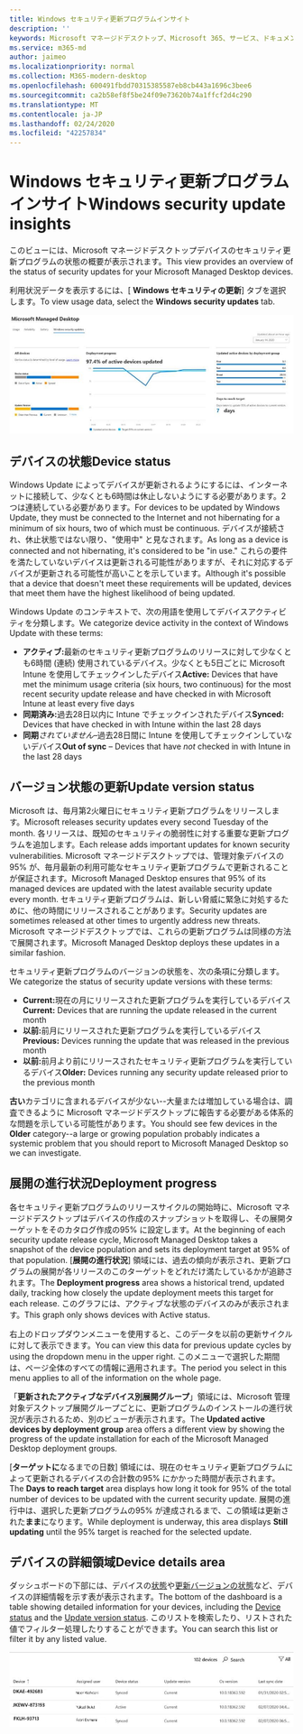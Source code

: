 ```yaml
---
title: Windows セキュリティ更新プログラムインサイト
description: ''
keywords: Microsoft マネージドデスクトップ、Microsoft 365、サービス、ドキュメント
ms.service: m365-md
author: jaimeo
ms.localizationpriority: normal
ms.collection: M365-modern-desktop
ms.openlocfilehash: 600491fbdd70315385587eb8cb443a1696c3bee6
ms.sourcegitcommit: ca2b58ef8f5be24f09e73620b74a1ffcf2d4c290
ms.translationtype: MT
ms.contentlocale: ja-JP
ms.lasthandoff: 02/24/2020
ms.locfileid: "42257834"
---
```

# <a name="windows-security-update-insights"></a><span data-ttu-id="6cb70-103">Windows セキュリティ更新プログラムインサイト</span><span class="sxs-lookup"><span data-stu-id="6cb70-103">Windows security update insights</span></span>
<span data-ttu-id="6cb70-104">このビューには、Microsoft マネージドデスクトップデバイスのセキュリティ更新プログラムの状態の概要が表示されます。</span><span class="sxs-lookup"><span data-stu-id="6cb70-104">This view provides an overview of the status of security updates for your Microsoft Managed Desktop devices.</span></span> 

<span data-ttu-id="6cb70-105">利用状況データを表示するには、[ <strong>Windows セキュリティの更新</strong>] タブを選択します。</span><span class="sxs-lookup"><span data-stu-id="6cb70-105">To view usage data, select the <strong>Windows security updates</strong> tab.</span></span>

![[Windows セキュリティの更新] ウィンドウ: デバイスの状態の棒グラフ、左側の列の更新バージョン、センター列の時間の経過に伴う展開の進行状況の更新、および展開グループ別のアクティブなデバイスの割合、および95% 展開に達するまでの日数。右の列のターゲット。](../../media/update-insights.jpg)

## <a name="device-status"></a><span data-ttu-id="6cb70-107">デバイスの状態</span><span class="sxs-lookup"><span data-stu-id="6cb70-107">Device status</span></span>

<span data-ttu-id="6cb70-108">Windows Update によってデバイスが更新されるようにするには、インターネットに接続して、少なくとも6時間は休止しないようにする必要があります。2つは連続している必要があります。</span><span class="sxs-lookup"><span data-stu-id="6cb70-108">For devices to be updated by Windows Update, they must be connected to the Internet and not hibernating for a minimum of six hours, two of which must be continuous.</span></span> <span data-ttu-id="6cb70-109">デバイスが接続され、休止状態ではない限り、"使用中" と見なされます。</span><span class="sxs-lookup"><span data-stu-id="6cb70-109">As long as a device is connected and not hibernating, it's considered to be "in use."</span></span> <span data-ttu-id="6cb70-110">これらの要件を満たしていないデバイスは更新される可能性がありますが、それに対応するデバイスが更新される可能性が高いことを示しています。</span><span class="sxs-lookup"><span data-stu-id="6cb70-110">Although it's possible that a device that doesn't meet these requirements will be updated, devices that meet them have the highest likelihood of being updated.</span></span> 

<span data-ttu-id="6cb70-111">Windows Update のコンテキストで、次の用語を使用してデバイスアクティビティを分類します。</span><span class="sxs-lookup"><span data-stu-id="6cb70-111">We categorize device activity in the context of Windows Update with these terms:</span></span>

- <span data-ttu-id="6cb70-112"><strong>アクティブ:</strong>最新のセキュリティ更新プログラムのリリースに対して少なくとも6時間 (連続) 使用されているデバイス。少なくとも5日ごとに Microsoft Intune を使用してチェックインしたデバイス</span><span class="sxs-lookup"><span data-stu-id="6cb70-112"><strong>Active:</strong> Devices that have met the minimum usage criteria (six hours, two continuous) for the most recent security update release and have checked in with Microsoft Intune at least every five days</span></span>
- <span data-ttu-id="6cb70-113"><strong>同期済み:</strong>過去28日以内に Intune でチェックインされたデバイス</span><span class="sxs-lookup"><span data-stu-id="6cb70-113"><strong>Synced:</strong> Devices that have checked in with Intune within the last 28 days</span></span>
- <span data-ttu-id="6cb70-114"><strong>同期</strong><i>されていません</i>–過去28日間に Intune を使用してチェックインしていないデバイス</span><span class="sxs-lookup"><span data-stu-id="6cb70-114"><strong>Out of sync</strong> – Devices that have <i>not</i> checked in with Intune in the last 28 days</span></span>




## <a name="update-version-status"></a><span data-ttu-id="6cb70-115">バージョン状態の更新</span><span class="sxs-lookup"><span data-stu-id="6cb70-115">Update version status</span></span>

<span data-ttu-id="6cb70-116">Microsoft は、毎月第2火曜日にセキュリティ更新プログラムをリリースします。</span><span class="sxs-lookup"><span data-stu-id="6cb70-116">Microsoft releases security updates every second Tuesday of the month.</span></span> <span data-ttu-id="6cb70-117">各リリースは、既知のセキュリティの脆弱性に対する重要な更新プログラムを追加します。</span><span class="sxs-lookup"><span data-stu-id="6cb70-117">Each release adds important updates for known security vulnerabilities.</span></span> <span data-ttu-id="6cb70-118">Microsoft マネージドデスクトップでは、管理対象デバイスの95% が、毎月最新の利用可能なセキュリティ更新プログラムで更新されることが保証されます。</span><span class="sxs-lookup"><span data-stu-id="6cb70-118">Microsoft Managed Desktop ensures that 95% of its managed devices are updated with the latest available security update every month.</span></span> <span data-ttu-id="6cb70-119">セキュリティ更新プログラムは、新しい脅威に緊急に対処するために、他の時間にリリースされることがあります。</span><span class="sxs-lookup"><span data-stu-id="6cb70-119">Security updates are sometimes released at other times to urgently address new threats.</span></span> <span data-ttu-id="6cb70-120">Microsoft マネージドデスクトップでは、これらの更新プログラムは同様の方法で展開されます。</span><span class="sxs-lookup"><span data-stu-id="6cb70-120">Microsoft Managed Desktop deploys these updates in a similar fashion.</span></span>

<span data-ttu-id="6cb70-121">セキュリティ更新プログラムのバージョンの状態を、次の条項に分類します。</span><span class="sxs-lookup"><span data-stu-id="6cb70-121">We categorize the status of security update versions with these terms:</span></span>

- <span data-ttu-id="6cb70-122"><strong>Current:</strong>現在の月にリリースされた更新プログラムを実行しているデバイス</span><span class="sxs-lookup"><span data-stu-id="6cb70-122"><strong>Current:</strong> Devices that are running the update released in the current month</span></span>
- <span data-ttu-id="6cb70-123"><strong>以前:</strong>前月にリリースされた更新プログラムを実行しているデバイス</span><span class="sxs-lookup"><span data-stu-id="6cb70-123"><strong>Previous:</strong> Devices running the update that was released in the previous month</span></span>
- <span data-ttu-id="6cb70-124"><strong>以前:</strong>前月より前にリリースされたセキュリティ更新プログラムを実行しているデバイス</span><span class="sxs-lookup"><span data-stu-id="6cb70-124"><strong>Older:</strong> Devices running any security update released prior to the previous month</span></span>

<span data-ttu-id="6cb70-125"><strong>古い</strong>カテゴリに含まれるデバイスが少ない--大量または増加している場合は、調査できるように Microsoft マネージドデスクトップに報告する必要がある体系的な問題を示している可能性があります。</span><span class="sxs-lookup"><span data-stu-id="6cb70-125">You should see few devices in the <strong>Older</strong> category--a large or growing population probably indicates a systemic problem that you should report to Microsoft Managed Desktop so we can investigate.</span></span>


## <a name="deployment-progress"></a><span data-ttu-id="6cb70-126">展開の進行状況</span><span class="sxs-lookup"><span data-stu-id="6cb70-126">Deployment progress</span></span>

<span data-ttu-id="6cb70-127">各セキュリティ更新プログラムのリリースサイクルの開始時に、Microsoft マネージドデスクトップはデバイスの作成のスナップショットを取得し、その展開ターゲットをそのカタログ作成の95% に設定します。</span><span class="sxs-lookup"><span data-stu-id="6cb70-127">At the beginning of each security update release cycle, Microsoft Managed Desktop takes a snapshot of the device population and sets its deployment target at 95% of that population.</span></span> <span data-ttu-id="6cb70-128">[<strong>展開の進行状況</strong>] 領域には、過去の傾向が表示され、更新プログラムの展開が各リリースのこのターゲットをどれだけ満たしているかが追跡されます。</span><span class="sxs-lookup"><span data-stu-id="6cb70-128">The <strong>Deployment progress</strong> area shows a historical trend, updated daily, tracking how closely the update deployment meets this target for each release.</span></span> <span data-ttu-id="6cb70-129">このグラフには、アクティブな状態のデバイスのみが表示されます。</span><span class="sxs-lookup"><span data-stu-id="6cb70-129">This graph only shows devices with Active status.</span></span>

<span data-ttu-id="6cb70-130">右上のドロップダウンメニューを使用すると、このデータを以前の更新サイクルに対して表示できます。</span><span class="sxs-lookup"><span data-stu-id="6cb70-130">You can view this data for previous update cycles by using the dropdown menu in the upper right.</span></span> <span data-ttu-id="6cb70-131">このメニューで選択した期間は、ページ全体のすべての情報に適用されます。</span><span class="sxs-lookup"><span data-stu-id="6cb70-131">The period you select in this menu applies to all of the information on the whole page.</span></span>

<span data-ttu-id="6cb70-132">「<strong>更新されたアクティブなデバイス別展開グループ</strong>」領域には、Microsoft 管理対象デスクトップ展開グループごとに、更新プログラムのインストールの進行状況が表示されるため、別のビューが表示されます。</span><span class="sxs-lookup"><span data-stu-id="6cb70-132">The <strong>Updated active devices by deployment group</strong> area offers a different view by showing the progress of the update installation for each of the Microsoft Managed Desktop deployment groups.</span></span>

<span data-ttu-id="6cb70-133">[<strong>ターゲットに</strong>なるまでの日数] 領域には、現在のセキュリティ更新プログラムによって更新されるデバイスの合計数の95% にかかった時間が表示されます。</span><span class="sxs-lookup"><span data-stu-id="6cb70-133">The <strong>Days to reach target</strong> area displays how long it took for 95% of the total number of devices to be updated with the current security update.</span></span> <span data-ttu-id="6cb70-134">展開の進行中は、選択した更新プログラムの95% が達成されるまで、この領域は更新された<strong>まま</strong>になります。</span><span class="sxs-lookup"><span data-stu-id="6cb70-134">While deployment is underway, this area displays <strong>Still updating</strong> until the 95% target is reached for the selected update.</span></span>

## <a name="device-details-area"></a><span data-ttu-id="6cb70-135">デバイスの詳細領域</span><span class="sxs-lookup"><span data-stu-id="6cb70-135">Device details area</span></span>

<span data-ttu-id="6cb70-136">ダッシュボードの下部には、デバイスの[状態](#device-status)や[更新バージョンの状態](#update-version-status)など、デバイスの詳細情報を示す表が表示されます。</span><span class="sxs-lookup"><span data-stu-id="6cb70-136">The bottom of the dashboard is a table showing detailed information for your devices, including the [Device status](#device-status) and the [Update version status](#update-version-status).</span></span> <span data-ttu-id="6cb70-137">このリストを検索したり、リストされた値でフィルター処理したりすることができます。</span><span class="sxs-lookup"><span data-stu-id="6cb70-137">You can search this list or filter it by any listed value.</span></span>


![デバイスの詳細表。デバイス名、割り当てられているユーザー、デバイスの状態、更新バージョン、オペレーティングシステムのバージョン、およびデバイスが最後に同期された日付が表示されます。](../../media/security-update-insights-device-table-sterile.png)